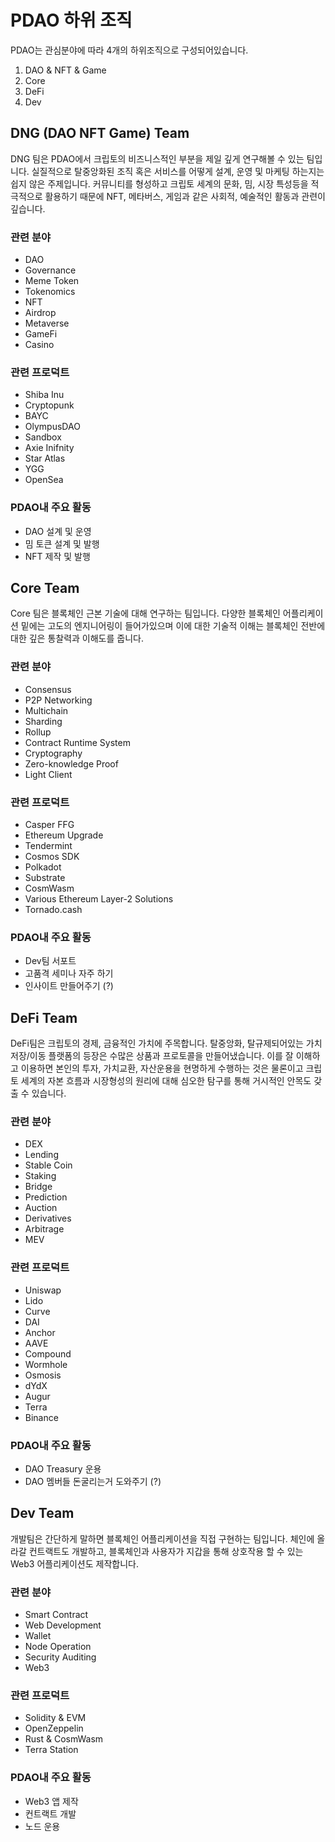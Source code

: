 # PDAO 하위 조직

PDAO는 관심분야에 따라 4개의 하위조직으로 구성되어있습니다.
1. DAO & NFT & Game
2. Core
3. DeFi
4. Dev

## DNG (DAO NFT Game) Team 

DNG 팀은 PDAO에서 크립토의 비즈니스적인 부분을 제일 깊게 연구해볼 수 있는 팀입니다.
실질적으로 탈중앙화된 조직 혹은 서비스를 어떻게 설계, 운영 및 마케팅 하는지는 쉽지 않은 주제입니다.
커뮤니티를 형성하고 크립토 세계의 문화, 밈, 시장 특성등을 적극적으로 활용하기 때문에
NFT, 메타버스, 게임과 같은 사회적, 예술적인 활동과 관련이 깊습니다.

### 관련 분야
- DAO
- Governance
- Meme Token
- Tokenomics
- NFT
- Airdrop
- Metaverse
- GameFi
- Casino

### 관련 프로덕트
- Shiba Inu
- Cryptopunk
- BAYC
- OlympusDAO
- Sandbox
- Axie Inifnity
- Star Atlas
- YGG
- OpenSea

### PDAO내 주요 활동
- DAO 설계 및 운영
- 밈 토큰 설계 및 발행
- NFT 제작 및 발행

## Core Team

Core 팀은 블록체인 근본 기술에 대해 연구하는 팀입니다.
다양한 블록체인 어플리케이션 밑에는 고도의 엔지니어링이 들어가있으며
이에 대한 기술적 이해는 블록체인 전반에 대한 깊은 통찰력과 이해도를 줍니다.

### 관련 분야
- Consensus
- P2P Networking
- Multichain
- Sharding
- Rollup
- Contract Runtime System
- Cryptography
- Zero-knowledge Proof
- Light Client
  
### 관련 프로덕트
- Casper FFG
- Ethereum Upgrade
- Tendermint
- Cosmos SDK
- Polkadot
- Substrate
- CosmWasm
- Various Ethereum Layer-2 Solutions
- Tornado.cash

### PDAO내 주요 활동
- Dev팀 서포트
- 고품격 세미나 자주 하기
- 인사이트 만들어주기 (?)

## DeFi Team
DeFi팀은 크립토의 경제, 금융적인 가치에 주목합니다.
탈중앙화, 탈규제되어있는 가치 저장/이동 플랫폼의 등장은 수많은 상품과 프로토콜을 만들어냈습니다.
이를 잘 이해하고 이용하면 본인의 투자, 가치교환, 자산운용을 현명하게 수행하는 것은 물론이고
크립토 세계의 자본 흐름과 시장형성의 원리에 대해 심오한 탐구를 통해 거시적인 안목도 갖출 수 있습니다.

### 관련 분야
- DEX
- Lending
- Stable Coin
- Staking
- Bridge
- Prediction
- Auction
- Derivatives
- Arbitrage
- MEV

### 관련 프로덕트
- Uniswap
- Lido
- Curve
- DAI
- Anchor
- AAVE
- Compound
- Wormhole
- Osmosis
- dYdX
- Augur
- Terra
- Binance

### PDAO내 주요 활동
- DAO Treasury 운용
- DAO 멤버들 돈굴리는거 도와주기 (?)

## Dev Team
개발팀은 간단하게 말하면 블록체인 어플리케이션을 직접 구현하는 팀입니다.
체인에 올라갈 컨트랙트도 개발하고, 블록체인과 사용자가 지갑을 통해 상호작용 할 수 있는 Web3 어플리케이션도 제작합니다.

### 관련 분야
- Smart Contract
- Web Development
- Wallet
- Node Operation
- Security Auditing
- Web3

### 관련 프로덕트
- Solidity & EVM
- OpenZeppelin
- Rust & CosmWasm
- Terra Station

### PDAO내 주요 활동
- Web3 앱 제작
- 컨트랙트 개발
- 노드 운용
